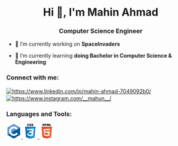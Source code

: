 <h1 align="center">Hi 👋, I'm Mahin Ahmad</h1>
<h3 align="center">Computer Science Engineer</h3>

- 🔭 I’m currently working on **SpaceInvaders**

- 🌱 I’m currently learning **doing Bachelor in Computer Science & Engineering**

<h3 align="left">Connect with me:</h3>
<p align="left">
<a href="https://linkedin.com/in/https://www.linkedin.com/in/mahin-ahmad-7049092b0/" target="blank"><img align="center" src="https://raw.githubusercontent.com/rahuldkjain/github-profile-readme-generator/master/src/images/icons/Social/linked-in-alt.svg" alt="https://www.linkedin.com/in/mahin-ahmad-7049092b0/" height="30" width="40" /></a>
<a href="https://instagram.com/https://www.instagram.com/__mahun__/" target="blank"><img align="center" src="https://raw.githubusercontent.com/rahuldkjain/github-profile-readme-generator/master/src/images/icons/Social/instagram.svg" alt="https://www.instagram.com/__mahun__/" height="30" width="40" /></a>
</p>

<h3 align="left">Languages and Tools:</h3>
<p align="left"> <a href="https://www.cprogramming.com/" target="_blank" rel="noreferrer"> <img src="https://raw.githubusercontent.com/devicons/devicon/master/icons/c/c-original.svg" alt="c" width="40" height="40"/> </a> <a href="https://www.w3schools.com/css/" target="_blank" rel="noreferrer"> <img src="https://raw.githubusercontent.com/devicons/devicon/master/icons/css3/css3-original-wordmark.svg" alt="css3" width="40" height="40"/> </a> <a href="https://www.w3.org/html/" target="_blank" rel="noreferrer"> <img src="https://raw.githubusercontent.com/devicons/devicon/master/icons/html5/html5-original-wordmark.svg" alt="html5" width="40" height="40"/> </a> </p>
